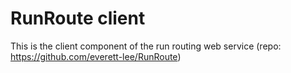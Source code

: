 # RunRoute client

This is the client component of the run routing web service (repo: https://github.com/everett-lee/RunRoute)


